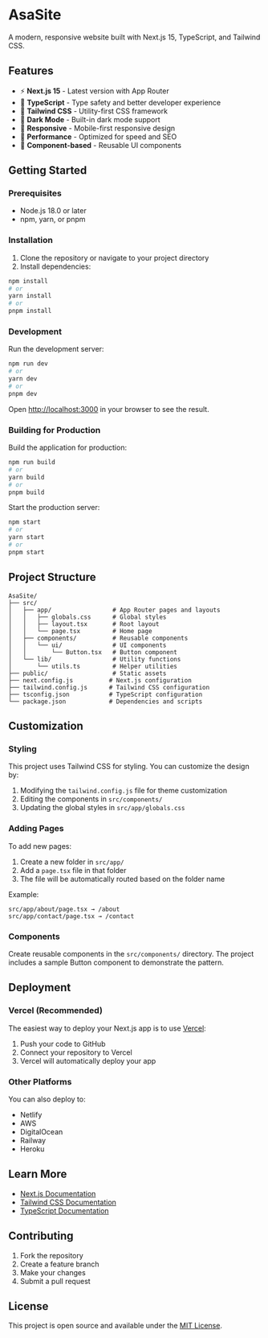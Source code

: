 # AsaSite

A modern, responsive website built with Next.js 15, TypeScript, and Tailwind CSS.

## Features

- ⚡ **Next.js 15** - Latest version with App Router
- 🔷 **TypeScript** - Type safety and better developer experience
- 🎨 **Tailwind CSS** - Utility-first CSS framework
- 🌙 **Dark Mode** - Built-in dark mode support
- 📱 **Responsive** - Mobile-first responsive design
- 🚀 **Performance** - Optimized for speed and SEO
- 🧩 **Component-based** - Reusable UI components

## Getting Started

### Prerequisites

- Node.js 18.0 or later
- npm, yarn, or pnpm

### Installation

1. Clone the repository or navigate to your project directory
2. Install dependencies:

```bash
npm install
# or
yarn install
# or
pnpm install
```

### Development

Run the development server:

```bash
npm run dev
# or
yarn dev
# or
pnpm dev
```

Open [http://localhost:3000](http://localhost:3000) in your browser to see the result.

### Building for Production

Build the application for production:

```bash
npm run build
# or
yarn build
# or
pnpm build
```

Start the production server:

```bash
npm start
# or
yarn start
# or
pnpm start
```

## Project Structure

```
AsaSite/
├── src/
│   ├── app/                 # App Router pages and layouts
│   │   ├── globals.css      # Global styles
│   │   ├── layout.tsx       # Root layout
│   │   └── page.tsx         # Home page
│   ├── components/          # Reusable components
│   │   └── ui/              # UI components
│   │       └── Button.tsx   # Button component
│   └── lib/                 # Utility functions
│       └── utils.ts         # Helper utilities
├── public/                  # Static assets
├── next.config.js          # Next.js configuration
├── tailwind.config.js      # Tailwind CSS configuration
├── tsconfig.json           # TypeScript configuration
└── package.json            # Dependencies and scripts
```

## Customization

### Styling

This project uses Tailwind CSS for styling. You can customize the design by:

1. Modifying the `tailwind.config.js` file for theme customization
2. Editing the components in `src/components/`
3. Updating the global styles in `src/app/globals.css`

### Adding Pages

To add new pages:

1. Create a new folder in `src/app/`
2. Add a `page.tsx` file in that folder
3. The file will be automatically routed based on the folder name

Example:
```
src/app/about/page.tsx → /about
src/app/contact/page.tsx → /contact
```

### Components

Create reusable components in the `src/components/` directory. The project includes a sample Button component to demonstrate the pattern.

## Deployment

### Vercel (Recommended)

The easiest way to deploy your Next.js app is to use [Vercel](https://vercel.com/):

1. Push your code to GitHub
2. Connect your repository to Vercel
3. Vercel will automatically deploy your app

### Other Platforms

You can also deploy to:
- Netlify
- AWS
- DigitalOcean
- Railway
- Heroku

## Learn More

- [Next.js Documentation](https://nextjs.org/docs)
- [Tailwind CSS Documentation](https://tailwindcss.com/docs)
- [TypeScript Documentation](https://www.typescriptlang.org/docs)

## Contributing

1. Fork the repository
2. Create a feature branch
3. Make your changes
4. Submit a pull request

## License

This project is open source and available under the [MIT License](LICENSE).